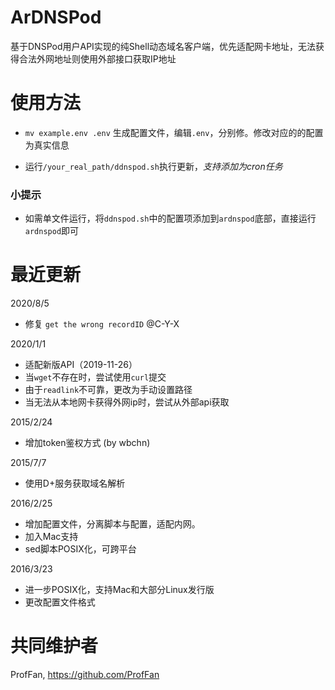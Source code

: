 # ArDNSPod

基于DNSPod用户API实现的纯Shell动态域名客户端，优先适配网卡地址，无法获得合法外网地址则使用外部接口获取IP地址

# 使用方法

-   `mv example.env .env` 生成配置文件，编辑`.env`，分别修。修改对应的的配置为真实信息

-   运行`/your_real_path/ddnspod.sh`执行更新，_支持添加为cron任务_

### 小提示

-   如需单文件运行，将`ddnspod.sh`中的配置项添加到`ardnspod`底部，直接运行`ardnspod`即可

# 最近更新

2020/8/5

- 修复 `get the wrong recordID` @C-Y-X

2020/1/1

-   适配新版API（2019-11-26）
-   当`wget`不存在时，尝试使用`curl`提交
-   由于`readlink`不可靠，更改为手动设置路径
-   当无法从本地网卡获得外网ip时，尝试从外部api获取

2015/2/24

-   增加token鉴权方式 (by wbchn)

2015/7/7

-   使用D+服务获取域名解析

2016/2/25

-   增加配置文件，分离脚本与配置，适配内网。
-   加入Mac支持
-   sed脚本POSIX化，可跨平台

2016/3/23

-   进一步POSIX化，支持Mac和大部分Linux发行版
-   更改配置文件格式

# 共同维护者

ProfFan, <https://github.com/ProfFan>
